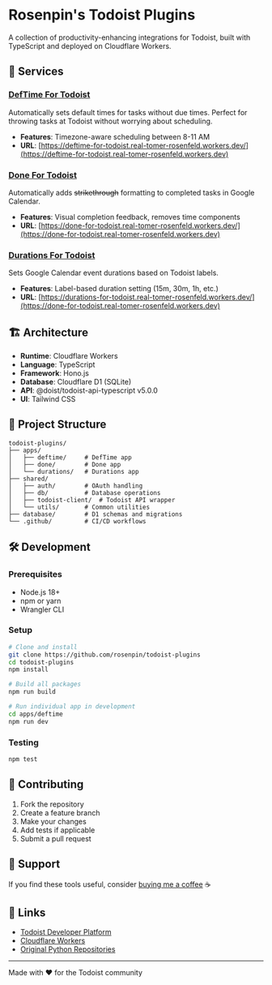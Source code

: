 # Rosenpin's Todoist Plugins

A collection of productivity-enhancing integrations for Todoist, built with TypeScript and deployed on Cloudflare Workers.

## 🚀 Services

### [DefTime For Todoist](./apps/deftime/)

Automatically sets default times for tasks without due times. Perfect for throwing tasks at Todoist without worrying about scheduling.

- **Features**: Timezone-aware scheduling between 8-11 AM
- **URL**: [https://deftime-for-todoist.real-tomer-rosenfeld.workers.dev/](https://deftime-for-todoist.real-tomer-rosenfeld.workers.dev)

### [Done For Todoist](./apps/done/)

Automatically adds ~~strikethrough~~ formatting to completed tasks in Google Calendar.

- **Features**: Visual completion feedback, removes time components
- **URL**: [https://done-for-todoist.real-tomer-rosenfeld.workers.dev/](https://done-for-todoist.real-tomer-rosenfeld.workers.dev)

### [Durations For Todoist](./apps/durations/)

Sets Google Calendar event durations based on Todoist labels.

- **Features**: Label-based duration setting (15m, 30m, 1h, etc.)
- **URL**: [https://durations-for-todoist.real-tomer-rosenfeld.workers.dev/](https://done-for-todoist.real-tomer-rosenfeld.workers.dev)

## 🏗️ Architecture

- **Runtime**: Cloudflare Workers
- **Language**: TypeScript
- **Framework**: Hono.js
- **Database**: Cloudflare D1 (SQLite)
- **API**: @doist/todoist-api-typescript v5.0.0
- **UI**: Tailwind CSS

## 📁 Project Structure

```
todoist-plugins/
├── apps/
│   ├── deftime/     # DefTime app
│   ├── done/        # Done app
│   └── durations/   # Durations app
├── shared/
│   ├── auth/        # OAuth handling
│   ├── db/          # Database operations
│   ├── todoist-client/  # Todoist API wrapper
│   └── utils/       # Common utilities
├── database/        # D1 schemas and migrations
└── .github/         # CI/CD workflows
```

## 🛠️ Development

### Prerequisites

- Node.js 18+
- npm or yarn
- Wrangler CLI

### Setup

```bash
# Clone and install
git clone https://github.com/rosenpin/todoist-plugins
cd todoist-plugins
npm install

# Build all packages
npm run build

# Run individual app in development
cd apps/deftime
npm run dev
```

### Testing

```bash
npm test
```

## 🤝 Contributing

1. Fork the repository
2. Create a feature branch
3. Make your changes
4. Add tests if applicable
5. Submit a pull request

## 💝 Support

If you find these tools useful, consider [buying me a coffee](https://www.paypal.com/cgi-bin/webscr?cmd=_s-xclick&hosted_button_id=PES85MB98DNEG) ☕

## 🔗 Links

- [Todoist Developer Platform](https://developer.todoist.com/)
- [Cloudflare Workers](https://workers.cloudflare.com/)
- [Original Python Repositories](https://github.com/rosenpin?tab=repositories&q=todoist)

---

Made with ❤️ for the Todoist community

